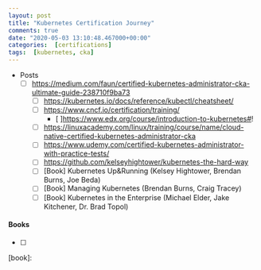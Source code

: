 ```yaml
---
layout: post
title: "Kubernetes Certification Journey"
comments: true
date: "2020-05-03 13:10:48.467000+00:00"
categories:  [certifications]
tags:  [kubernetes, cka]
---
```





* Posts
    - [ ] https://medium.com/faun/certified-kubernetes-administrator-cka-ultimate-guide-238710f9ba73
        * [ ] https://kubernetes.io/docs/reference/kubectl/cheatsheet/
        * [ ] https://www.cncf.io/certification/training/
            * [ ]https://www.edx.org/course/introduction-to-kubernetes#!
        * [ ] https://linuxacademy.com/linux/training/course/name/cloud-native-certified-kubernetes-administrator-cka
        * [ ] https://www.udemy.com/certified-kubernetes-administrator-with-practice-tests/
        * [ ] https://github.com/kelseyhightower/kubernetes-the-hard-way
        * [ ] [Book] Kubernetes Up&Running (Kelsey Hightower, Brendan Burns, Joe Beda)
        * [ ] [Book] Managing Kubernetes (Brendan Burns, Craig Tracey)
        * [ ] [Book] Kubernetes in the Enterprise (Michael Elder, Jake Kitchener, Dr. Brad Topol)
    
#### Books
- [ ] 





[book]: 



